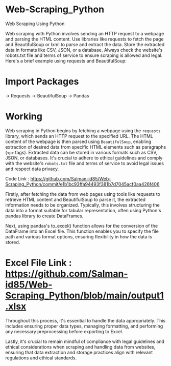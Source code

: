 # Web-Scraping_Python
Web Scraping Using Python

Web scraping with Python involves sending an HTTP request to a webpage and parsing the HTML content. Use libraries like requests to fetch the page and BeautifulSoup or lxml to parse and extract the data. Store the extracted data in formats like CSV, JSON, or a database. Always check the website's robots.txt file and terms of service to ensure scraping is allowed and legal. Here's a brief example using requests and BeautifulSoup:

# Import Packages 
   -> Requests 
   -> BeautifulSoup
   -> Pandas 

# Working

Web scraping in Python begins by fetching a webpage using the `requests` library, which sends an HTTP request to the specified URL. The HTML content of the webpage is then parsed using `BeautifulSoup`, enabling extraction of desired data from specific HTML elements such as paragraphs (`<p>` tags). Extracted data can be stored in various formats such as CSV, JSON, or databases. It's crucial to adhere to ethical guidelines and comply with the website's `robots.txt` file and terms of service to avoid legal issues and respect data privacy.

Code Link : https://github.com/Salman-id85/Web-Scraping_Python/commit/e1b1bc93ffa94493f381b7d7045acf0aa426f406

Firstly, after fetching the data from web pages using tools like requests to retrieve HTML content and BeautifulSoup to parse it, the extracted information needs to be organized. Typically, this involves structuring the data into a format suitable for tabular representation, often using Python's pandas library to create DataFrames.

Next, using pandas's to_excel() function allows for the conversion of the DataFrame into an Excel file. This function enables you to specify the file path and various format options, ensuring flexibility in how the data is stored.

# Excel File Link : https://github.com/Salman-id85/Web-Scraping_Python/blob/main/output1.xlsx
Throughout this process, it's essential to handle the data appropriately. This includes ensuring proper data types, managing formatting, and performing any necessary preprocessing before exporting to Excel.

Lastly, it's crucial to remain mindful of compliance with legal guidelines and ethical considerations when scraping and handling data from websites, ensuring that data extraction and storage practices align with relevant regulations and ethical standards.

